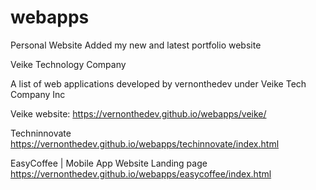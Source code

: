 # webapps
Personal Website
Added my new and latest portfolio website


Veike Technology Company

A list of web applications developed by vernonthedev under Veike Tech Company Inc

Veike website:
https://vernonthedev.github.io/webapps/veike/

Techninnovate
https://vernonthedev.github.io/webapps/techinnovate/index.html

EasyCoffee | Mobile App Website Landing page
https://vernonthedev.github.io/webapps/easycoffee/index.html

